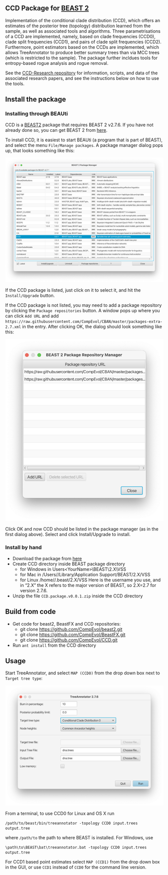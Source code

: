 ## CCD Package for [BEAST 2](beast2.org/)

Implementation of the conditional clade distribution (CCD), which offers an estimates of the posterior tree (topology) distribution learned from the sample, as well as associated tools and algorithms.
Three parametrisations of a CCD are implemented, namely, based on clade frequencies (CCD0), clade split frequencies (CCD1), and pairs of clade split frequencies (CCD2).
Furthermore, point estimators based on the CCDs are implemented,
which allows TreeAnnotator to produce better summary trees than via MCC trees (which is restricted to the sample).
The package further incldues tools for entropy-based rogue analysis and rogue removal.

See the [CCD-Research repository](https://github.com/CompEvol/CCD-Research) for information, scripts, and data of the associated research papers,
and see the instructions below on how to use the tools.

## Install the package

### Installing through BEAUti

CCD is a [BEAST2](http://beast2.org) package that requires BEAST 2 v2.7.6.
If you have not already done so, you can get BEAST 2 from [here](http://beast2.org).

To install CCD, it is easiest to start BEAUti (a program that is part of BEAST), and select the menu `File/Manage packages`. A package manager dialog pops up, that looks something like this:

![Package Manager](https://github.com/CompEvol/CCD/raw/master/doc/package_repos.png)

If the CCD package is listed, just click on it to select it, and hit the `Install/Upgrade` button.

If the CCD package is not listed, you may need to add a package repository by clicking the `Package repositories` button. A window pops up where you can click `Add URL` and add `https://raw.githubusercontent.com/CompEvol/CBAN/master/packages-extra-2.7.xml` in the entry. After clicking OK, the dialog should look something like this:

![Package Repositories](https://github.com/CompEvol/CCD/raw/master/doc/package_repos0.png)

Click OK and now CCD should be listed in the package manager (as in the first dialog above). Select and click Install/Upgrade to install.

### Install by hand

* Download the package from [here](https://github.com/CompEvol/CCD/releases/download/v0.0.1/CCD.package.v0.0.4.zip)
* Create CCD directory inside BEAST package directory
  * for Windows in Users\<YourName>\BEAST\2.X\VSS
  * for Mac in /Users/<YourName>\/Library/Application Support/BEAST/2.X/VSS
  * for Linux /home/<YourName>/.beast/2.X/VSS
  Here <YourName> is the username you use, and in “2.X” the X refers to the major version of BEAST, so 2.X=2.7 for version 2.7.6.
* Unzip the file `CCD.package.v0.0.1.zip` inside the CCD directory

## Build from code

* Get code for beast2, BeastFX and CCD repositories:
  * git clone https://github.com/CompEvol/beast2.git
  * git clone https://github.com/CompEvol/BeastFX.git
  * git clone https://github.com/CompEvol/CCD.git
* Run `ant install` from the CCD directory
  
## Usage

Start TreeAnnotator, and select `MAP (CCD0)` from the drop down box next to `Target tree type`:

![tree annotator](doc/treeannotator.png)


From a terminal, to use CCD0 for Linux and OS X run

```
/path/to/beast/bin/treeannotator -topology CCD0 input.trees output.tree
```

where `/path/to` the path to where BEAST is installed. For Windows, use

```
\path\to\BEAST\bat\treeannotator.bat -topology CCD0 input.trees output.tree
```


For CCD1 based point estimates select `MAP (CCD1)` from the drop down box in the GUI, or use `CCD1` instead of `CCD0` for the command line version.

